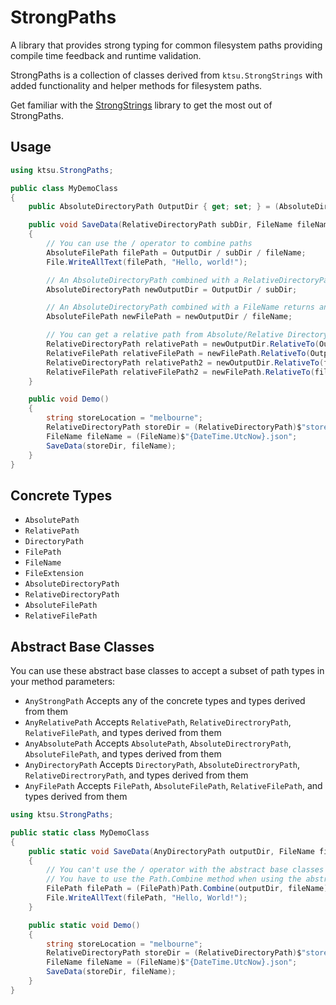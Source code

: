 # StrongPaths

A library that provides strong typing for common filesystem paths providing compile time feedback and runtime validation.

StrongPaths is a collection of classes derived from `ktsu.StrongStrings` with added functionality and helper methods for filesystem paths.

Get familiar with the [StrongStrings](https://github.com/ktsu-dev/StrongStrings) library to get the most out of StrongPaths.

## Usage
```csharp
using ktsu.StrongPaths;

public class MyDemoClass
{
	public AbsoluteDirectoryPath OutputDir { get; set; } = (AbsoluteDirectoryPath)@"c:\output";

	public void SaveData(RelativeDirectoryPath subDir, FileName fileName)
	{
		// You can use the / operator to combine paths
		AbsoluteFilePath filePath = OutputDir / subDir / fileName;
		File.WriteAllText(filePath, "Hello, world!");

		// An AbsoluteDirectoryPath combined with a RelativeDirectoryPath returns an AbsoluteDirectoryPath
		AbsoluteDirectoryPath newOutputDir = OutputDir / subDir;

		// An AbsoluteDirectoryPath combined with a FileName returns an AbsoluteFilePath
		AbsoluteFilePath newFilePath = newOutputDir / fileName;

		// You can get a relative path from Absolute/Relative Directory/File paths using the RelativeTo method
		RelativeDirectoryPath relativePath = newOutputDir.RelativeTo(OutputDir);
		RelativeFilePath relativeFilePath = newFilePath.RelativeTo(OutputDir);
		RelativeDirectoryPath relativePath2 = newOutputDir.RelativeTo(filePath);
		RelativeFilePath relativeFilePath2 = newFilePath.RelativeTo(filePath);
	}

	public void Demo()
	{
		string storeLocation = "melbourne";
		RelativeDirectoryPath storeDir = (RelativeDirectoryPath)$"store_{storeLocation}";
		FileName fileName = (FileName)$"{DateTime.UtcNow}.json";
		SaveData(storeDir, fileName);
	}
}

```
## Concrete Types
- `AbsolutePath`
- `RelativePath`
- `DirectoryPath`
- `FilePath`
- `FileName`
- `FileExtension`
- `AbsoluteDirectoryPath`
- `RelativeDirectoryPath`
- `AbsoluteFilePath`
- `RelativeFilePath`

## Abstract Base Classes
You can use these abstract base classes to accept a subset of path types in your method parameters:
- `AnyStrongPath` Accepts any of the concrete types and types derived from them
- `AnyRelativePath` Accepts `RelativePath`, `RelativeDirectroryPath`, `RelativeFilePath`, and types derived from them
- `AnyAbsolutePath` Accepts `AbsolutePath`, `AbsoluteDirectroryPath`, `AbsoluteFilePath`, and types derived from them
- `AnyDirectoryPath` Accepts `DirectoryPath`, `AbsoluteDirectroryPath`, `RelativeDirectroryPath`, and types derived from them
- `AnyFilePath` Accepts `FilePath`, `AbsoluteFilePath`, `RelativeFilePath`, and types derived from them

```csharp
using ktsu.StrongPaths;

public static class MyDemoClass
{
	public static void SaveData(AnyDirectoryPath outputDir, FileName fileName)
	{
		// You can't use the / operator with the abstract base classes because it has no way of knowing which type to return
		// You have to use the Path.Combine method when using the abstract base classes
		FilePath filePath = (FilePath)Path.Combine(outputDir, fileName);
		File.WriteAllText(filePath, "Hello, World!");
	}

    public static void Demo()
	{
		string storeLocation = "melbourne";
		RelativeDirectoryPath storeDir = (RelativeDirectoryPath)$"store_{storeLocation}";
		FileName fileName = (FileName)$"{DateTime.UtcNow}.json";
		SaveData(storeDir, fileName);
	}
}
```
